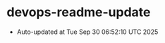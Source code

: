 # devops-readme-update
<!--START_SECTION:activity-->
- Auto-updated at Tue Sep 30 06:52:10 UTC 2025
<!--END_SECTION:activity-->
